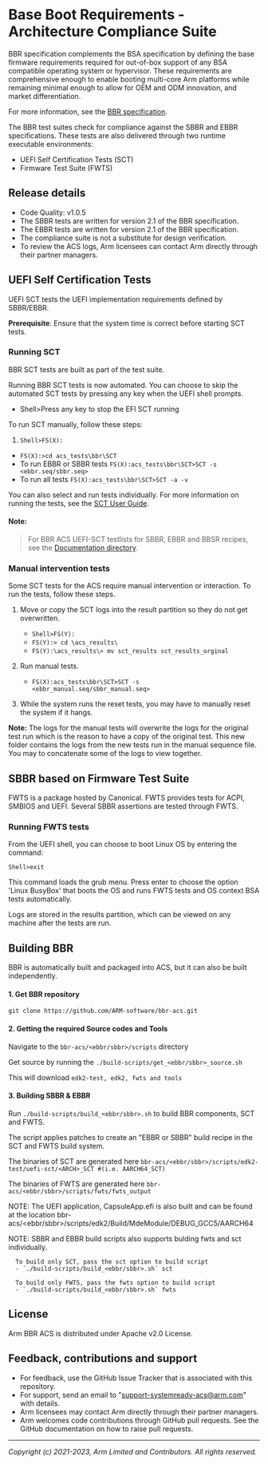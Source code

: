 # Base Boot Requirements - Architecture Compliance Suite
BBR specification complements the BSA specification by defining the base firmware requirements
required for out-of-box support of any BSA compatible operating system or hypervisor. These requirements are comprehensive enough
to enable booting multi-core Arm platforms while remaining minimal enough to allow for OEM and ODM innovation, and
market differentiation.

For more information, see the [BBR specification](https://developer.arm.com/documentation/den0044/g/?lang=en).

The BBR test suites check for compliance against the SBBR and EBBR specifications. These tests are also delivered through two runtime executable environments:
  - UEFI Self Certification Tests (SCT)
  - Firmware Test Suite (FWTS)

## Release details
- Code Quality: v1.0.5
- The SBBR tests are written for version 2.1 of the BBR specification.
- The EBBR tests are written for version 2.1 of the BBR specification.
- The compliance suite is not a substitute for design verification.
- To review the ACS logs, Arm licensees can contact Arm directly through their partner managers.

## UEFI Self Certification Tests
UEFI SCT tests the UEFI implementation requirements defined by SBBR/EBBR.

**Prerequisite**: Ensure that the system time is correct before starting SCT tests.

### Running SCT
BBR SCT tests are built as part of the test suite. <br />

Running BBR SCT tests is now automated. You can choose to skip the automated SCT tests by pressing any key when the UEFI shell prompts.

- Shell>Press any key to stop the EFI SCT running

To run SCT manually, follow these steps:


1. `Shell>FS(X):`
- `FS(X):>cd acs_tests\bbr\SCT`
- To run EBBR or SBBR tests
 `FS(X):acs_tests\bbr\SCT>SCT -s <ebbr.seq/sbbr.seq>`
 - To run all tests
 `FS(X):acs_tests\bbr\SCT>SCT -a -v`
 

You can also select and run tests individually. For more information on running the tests, see the [SCT User Guide](http://www.uefi.org/testtools).

#### Note:

> For BBR ACS UEFI-SCT testlists for SBBR, EBBR and BBSR recipes, see the [Documentation directory](./docs/).

### Manual intervention tests
Some SCT tests for the ACS require manual intervention or interaction.
To run the tests, follow these steps.

1. Move or copy the SCT logs into the result partition so they do not get overwritten.

	- `Shell>FS(Y):`
	- `FS(Y):> cd \acs_results\`
	- `FS(Y):\acs_results\> mv sct_results sct_results_orginal`



2. Run manual tests.

	- `FS(X):acs_tests\bbr\SCT>SCT -s <ebbr_manual.seq/sbbr_manual.seq>`
 
3. While the system runs the reset tests, you may have to manually reset the system if it hangs.

**Note:** The logs for the manual tests will overwrite the logs for the original test run which is the reason to have a copy of the original test. This new folder contains the logs from the new tests run in the manual sequence file. You may to concatenate some of the logs to view together.



## SBBR based on Firmware Test Suite
FWTS is a package hosted by Canonical. FWTS provides tests for ACPI, SMBIOS and UEFI.
Several SBBR assertions are tested through FWTS.

### Running FWTS tests

From the UEFI shell, you can choose to boot Linux OS by entering the command:

`Shell>exit`

This command loads the grub menu. Press enter to choose the option 'Linux BusyBox' that boots the OS and runs FWTS tests and OS context BSA tests automatically. <br />

Logs are stored in the results partition, which can be viewed on any machine after the tests are run.


## Building BBR
BBR is automatically built and packaged into ACS, but it can also be built independently.

#### 1.  Get BBR repository
`git clone https://github.com/ARM-software/bbr-acs.git`

#### 2. Getting the required Source codes and Tools
Navigate to the `bbr-acs/<ebbr/sbbr>/scripts` directory

Get source by running the
`./build-scripts/get_<ebbr/sbbr>_source.sh`

This will download `edk2-test, edk2, fwts and tools`

#### 3. Building SBBR & EBBR
 Run
`./build-scripts/build_<ebbr/sbbr>.sh`
to build BBR components, SCT and FWTS.

The script applies patches to create an "EBBR or SBBR" build recipe in the SCT and FWTS build system.

The binaries of SCT are generated here
    `bbr-acs/<ebbr/sbbr>/scripts/edk2-test/uefi-sct/<ARCH>_SCT #(i.e. AARCH64_SCT)`

The binaries of FWTS are generated here
    `bbr-acs/<ebbr/sbbr>/scripts/fwts/fwts_output`

NOTE: The UEFI application, CapsuleApp.efi is also built and can be found at the location bbr-acs/<ebbr/sbbr>/scripts/edk2/Build/MdeModule/DEBUG_GCC5/AARCH64 <br />

NOTE: SBBR and EBBR build scripts also supports bulding fwts and sct individually.

      To build only SCT, pass the sct option to build script
      - `./build-scripts/build_<ebbr/sbbr>.sh` sct
      
      To build only FWTS, pass the fwts option to build script
      - `./build-scripts/build_<ebbr/sbbr>.sh` fwts

## License
 
Arm BBR ACS is distributed under Apache v2.0 License.


## Feedback, contributions and support

 - For feedback, use the GitHub Issue Tracker that is associated with this repository.
 - For support, send an email to "support-systemready-acs@arm.com" with details.
 - Arm licensees may contact Arm directly through their partner managers.
 - Arm welcomes code contributions through GitHub pull requests. See the GitHub documentation on how to raise pull requests.

--------------

*Copyright (c) 2021-2023, Arm Limited and Contributors. All rights reserved.*
